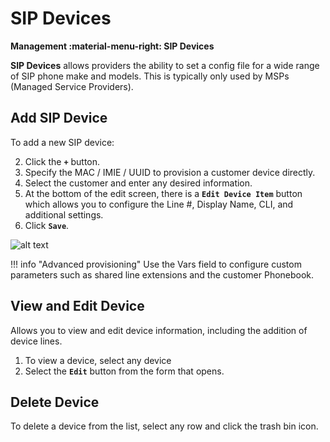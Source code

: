 # SIP Devices
**Management :material-menu-right: SIP Devices**

**SIP Devices** allows providers the ability to set a config file for a wide range of SIP phone make and models. This is typically only used by MSPs (Managed Service Providers). 

## Add SIP Device
To add a new SIP device:

2. Click the **`+`** button.
4. Specify the MAC / IMIE / UUID to provision a customer device directly. 
3. Select the customer and enter any desired information.
4. At the bottom of the edit screen, there is a **`Edit Device Item`** button which allows you to configure the Line #, Display Name, CLI, and additional settings. 
4. Click **`Save`**.

![alt text][sip-device] 
    
!!! info "Advanced provisioning"
    Use the Vars field to configure custom parameters such as shared line extensions and the customer Phonebook.

## View and Edit Device
Allows you to view and edit device information, including the addition of device lines.

1. To view a device, select any device
2. Select the **`Edit`** button from the form that opens.


## Delete Device
To delete a device from the list, select any row and click the trash bin icon.


[sip-device]: /misc/img/sip-device.png "Edit SIP Devices"
